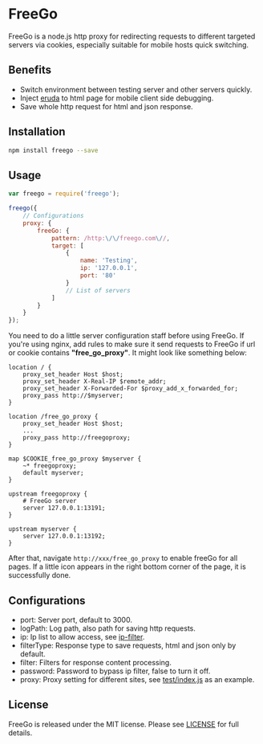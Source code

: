 # FreeGo

FreeGo is a node.js http proxy for redirecting requests to different targeted
servers via cookies, especially suitable for mobile hosts quick switching.

## Benefits

* Switch environment between testing server and other servers quickly.
* Inject [eruda](https://github.com/liriliri/eruda) to html page for mobile
  client side debugging.
* Save whole http request for html and json response.

## Installation

```bash
npm install freego --save
```

## Usage

```javascript
var freego = require('freego');

freego({
    // Configurations
    proxy: {
        freeGo: {
            pattern: /http:\/\/freego.com\//,
            target: [
                {
                    name: 'Testing',
                    ip: '127.0.0.1',
                    port: '80'
                }
                // List of servers
            ]
        }
    }
});
```

You need to do a little server configuration staff before using FreeGo. If
you're using nginx, add rules to make sure it send requests to FreeGo if url or
cookie contains **"free_go_proxy"**. It might look like something below:

```
location / {
    proxy_set_header Host $host;
    proxy_set_header X-Real-IP $remote_addr;
    proxy_set_header X-Forwarded-For $proxy_add_x_forwarded_for;
    proxy_pass http://$myserver;
}

location /free_go_proxy {
    proxy_set_header Host $host;
    ...
    proxy_pass http://freegoproxy;
}

map $COOKIE_free_go_proxy $myserver {
    ~* freegoproxy;
    default myserver;
}

upstream freegoproxy {
    # FreeGo server
    server 127.0.0.1:13191;
}

upstream myserver {
    server 127.0.0.1:13192;
}
```

After that, navigate `http://xxx/free_go_proxy` to enable freeGo for all pages.
If a little icon appears in the right bottom corner of the page, it is
successfully done.

## Configurations

* port: Server port, default to 3000.
* logPath: Log path, also path for saving http requests.
* ip: Ip list to allow access, see [ip-filter](https://github.com/tunnckocore/ip-filter).
* filterType: Response type to save requests, html and json only by default.
* filter: Filters for response content processing.
* password: Password to bypass ip filter, false to turn it off.
* proxy: Proxy setting for different sites, see
  [test/index.js](https://github.com/surunzi/freego/blob/master/test/index.js) as an example.

## License

FreeGo is released under the MIT license. Please see
[LICENSE](https://opensource.org/licenses/MIT) for full details.
